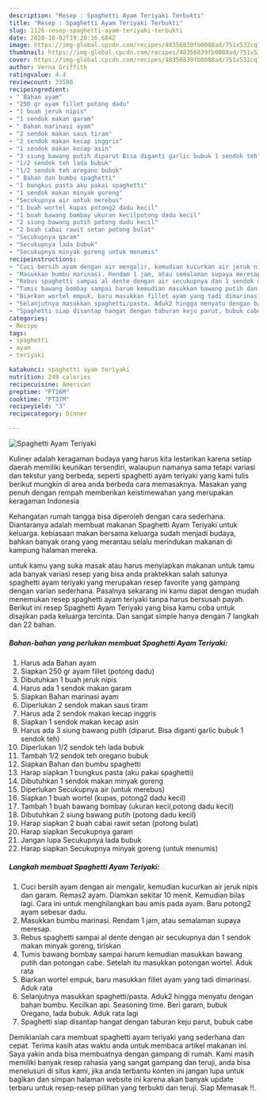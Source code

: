 ```yaml
---
description: "Resep : Spaghetti Ayam Teriyaki Terbukti"
title: "Resep : Spaghetti Ayam Teriyaki Terbukti"
slug: 1126-resep-spaghetti-ayam-teriyaki-terbukti
date: 2020-10-02T19:20:16.684Z
image: https://img-global.cpcdn.com/recipes/48356839fb0088ad/751x532cq70/spaghetti-ayam-teriyaki-foto-resep-utama.jpg
thumbnail: https://img-global.cpcdn.com/recipes/48356839fb0088ad/751x532cq70/spaghetti-ayam-teriyaki-foto-resep-utama.jpg
cover: https://img-global.cpcdn.com/recipes/48356839fb0088ad/751x532cq70/spaghetti-ayam-teriyaki-foto-resep-utama.jpg
author: Verna Griffith
ratingvalue: 4.4
reviewcount: 33590
recipeingredient:
- " Bahan ayam"
- "250 gr ayam fillet potong dadu"
- "1 buah jeruk nipis"
- "1 sendok makan garam"
- " Bahan marinasi ayam"
- "2 sendok makan saus tiram"
- "2 sendok makan kecap inggris"
- "1 sendok makan kecap asin"
- "3 siung bawang putih diparut Bisa diganti garlic bubuk 1 sendok teh"
- "1/2 sendok teh lada bubuk"
- "1/2 sendok teh oregano bubuk"
- " Bahan dan bumbu spaghetti"
- "1 bungkus pasta aku pakai spaghetti"
- "1 sendok makan minyak goreng"
- "Secukupnya air untuk merebus"
- "1 buah wortel kupas potong2 dadu kecil"
- "1 buah bawang bombay ukuran kecilpotong dadu kecil"
- "2 siung bawang putih potong dadu kecil"
- "2 buah cabai rawit setan potong bulat"
- "Secukupnya garam"
- "Secukupnya lada bubuk"
- "Secukupnya minyak goreng untuk menumis"
recipeinstructions:
- "Cuci bersih ayam dengan air mengalir, kemudian kucurkan air jeruk nipis dan garam. Remas2 ayam. Diamkan sekitar 10 menit. Kemudian bilas lagi. Cara ini untuk menghilangkan bau amis pada ayam. Baru potong2 ayam sebesar dadu."
- "Masukkan bumbu marinasi. Rendam 1 jam, atau semalaman supaya meresap."
- "Rebus spaghetti sampai al dente dengan air secukupnya dan 1 sendok makan minyak goreng, tiriskan"
- "Tumis bawang bombay sampai harum kemudian masukkan bawang putih dan potongan cabe. Setelah itu masukkan potongan wortel. Aduk rata"
- "Biarkan wortel empuk, baru masukkan fillet ayam yang tadi dimarinasi. Aduk rata"
- "Selanjutnya masukkan spaghetti/pasta. Aduk2 hingga menyatu dengan bahan bumbu. Kecilkan api. Seasoning time. Beri garam, bubuk Oregano, lada bubuk. Aduk rata lagi"
- "Spaghetti siap disantap hangat dengan taburan keju parut, bubuk cabe"
categories:
- Recipe
tags:
- spaghetti
- ayam
- teriyaki

katakunci: spaghetti ayam teriyaki 
nutrition: 249 calories
recipecuisine: American
preptime: "PT16M"
cooktime: "PT37M"
recipeyield: "3"
recipecategory: Dinner

---
```



![Spaghetti Ayam Teriyaki](https://img-global.cpcdn.com/recipes/48356839fb0088ad/751x532cq70/spaghetti-ayam-teriyaki-foto-resep-utama.jpg)

Kuliner adalah keragaman budaya yang harus kita lestarikan karena setiap daerah memiliki keunikan tersendiri, walaupun namanya sama tetapi variasi dan tekstur yang berbeda, seperti spaghetti ayam teriyaki yang kami tulis berikut mungkin di area anda berbeda cara memasaknya. Masakan yang penuh dengan rempah memberikan keistimewahan yang merupakan keragaman Indonesia



Kehangatan rumah tangga bisa diperoleh dengan cara sederhana. Diantaranya adalah membuat makanan Spaghetti Ayam Teriyaki untuk keluarga. kebiasaan makan bersama keluarga sudah menjadi budaya, bahkan banyak orang yang merantau selalu merindukan makanan di kampung halaman mereka.

untuk kamu yang suka masak atau harus menyiapkan makanan untuk tamu ada banyak variasi resep yang bisa anda praktekkan salah satunya spaghetti ayam teriyaki yang merupakan resep favorite yang gampang dengan varian sederhana. Pasalnya sekarang ini kamu dapat dengan mudah menemukan resep spaghetti ayam teriyaki tanpa harus bersusah payah.
Berikut ini resep Spaghetti Ayam Teriyaki yang bisa kamu coba untuk disajikan pada keluarga tercinta. Dan sangat simple hanya dengan 7 langkah dan 22 bahan.


<!--inarticleads1-->

##### Bahan-bahan yang perlukan membuat Spaghetti Ayam Teriyaki:

1. Harus ada  Bahan ayam
1. Siapkan 250 gr ayam fillet (potong dadu)
1. Dibutuhkan 1 buah jeruk nipis
1. Harus ada 1 sendok makan garam
1. Siapkan  Bahan marinasi ayam
1. Diperlukan 2 sendok makan saus tiram
1. Harus ada 2 sendok makan kecap inggris
1. Siapkan 1 sendok makan kecap asin
1. Harus ada 3 siung bawang putih (diparut. Bisa diganti garlic bubuk 1 sendok teh)
1. Diperlukan 1/2 sendok teh lada bubuk
1. Tambah 1/2 sendok teh oregano bubuk
1. Siapkan  Bahan dan bumbu spaghetti
1. Harap siapkan 1 bungkus pasta (aku pakai spaghetti)
1. Dibutuhkan 1 sendok makan minyak goreng
1. Diperlukan Secukupnya air (untuk merebus)
1. Siapkan 1 buah wortel (kupas, potong2 dadu kecil)
1. Tambah 1 buah bawang bombay (ukuran kecil,potong dadu kecil)
1. Dibutuhkan 2 siung bawang putih (potong dadu kecil)
1. Harap siapkan 2 buah cabai rawit setan (potong bulat)
1. Harap siapkan Secukupnya garam
1. Jangan lupa Secukupnya lada bubuk
1. Harap siapkan Secukupnya minyak goreng (untuk menumis)




<!--inarticleads2-->

##### Langkah membuat  Spaghetti Ayam Teriyaki:

1. Cuci bersih ayam dengan air mengalir, kemudian kucurkan air jeruk nipis dan garam. Remas2 ayam. Diamkan sekitar 10 menit. Kemudian bilas lagi. Cara ini untuk menghilangkan bau amis pada ayam. Baru potong2 ayam sebesar dadu.
1. Masukkan bumbu marinasi. Rendam 1 jam, atau semalaman supaya meresap.
1. Rebus spaghetti sampai al dente dengan air secukupnya dan 1 sendok makan minyak goreng, tiriskan
1. Tumis bawang bombay sampai harum kemudian masukkan bawang putih dan potongan cabe. Setelah itu masukkan potongan wortel. Aduk rata
1. Biarkan wortel empuk, baru masukkan fillet ayam yang tadi dimarinasi. Aduk rata
1. Selanjutnya masukkan spaghetti/pasta. Aduk2 hingga menyatu dengan bahan bumbu. Kecilkan api. Seasoning time. Beri garam, bubuk Oregano, lada bubuk. Aduk rata lagi
1. Spaghetti siap disantap hangat dengan taburan keju parut, bubuk cabe




Demikianlah cara membuat spaghetti ayam teriyaki yang sederhana dan cepat. Terima kasih atas waktu anda untuk membaca artikel makanan ini. Saya yakin anda bisa membuatnya dengan gampang di rumah. Kami masih memiliki banyak resep rahasia yang sangat gampang dan teruji, anda bisa menelusuri di situs kami, jika anda terbantu konten ini jangan lupa untuk bagikan dan simpan halaman website ini karena akan banyak update terbaru untuk resep-resep pilihan yang terbukti dan teruji. Siap Memasak !!. 
